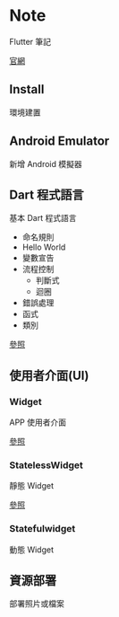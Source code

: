 # Note

Flutter 筆記

[官網](https://flutter.io/)

## Install

環境建置

## Android Emulator

新增 Android 模擬器

## Dart 程式語言

基本 Dart 程式語言

* 命名規則
* Hello World
* 變數宣告
* 流程控制
  * 判斷式
  * 迴圈
* 錯誤處理
* 函式
* 類別

[參照](Dart.md)

## 使用者介面(UI)

### Widget

APP 使用者介面

[參照](Widget.md)

### StatelessWidget

靜態 Widget

[參照](StatelessWidget.md)

### Statefulwidget

動態 Widget

## 資源部署

部署照片或檔案